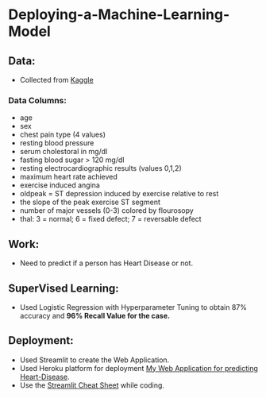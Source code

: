 # Deploying-a-Machine-Learning-Model

## Data:
- Collected from [Kaggle](https://www.kaggle.com/ronitf/heart-disease-uci)

### Data Columns:
- age
- sex
- chest pain type (4 values)
- resting blood pressure
- serum cholestoral in mg/dl
- fasting blood sugar > 120 mg/dl
- resting electrocardiographic results (values 0,1,2)
- maximum heart rate achieved
- exercise induced angina
- oldpeak = ST depression induced by exercise relative to rest
- the slope of the peak exercise ST segment
- number of major vessels (0-3) colored by flourosopy
- thal: 3 = normal; 6 = fixed defect; 7 = reversable defect

## Work:
- Need to predict if a person has Heart Disease or not.

## SuperVised Learning:
- Used Logistic Regression with Hyperparameter Tuning to obtain 87% accuracy and **96% Recall Value for the case.**

## Deployment:
- Used Streamlit to create the Web Application.
- Used Heroku platform for deployment [My Web Application for predicting Heart-Disease](https://deploy-heart-diseaseprediction.herokuapp.com/).
- Use the [Streamlit Cheat Sheet](https://discuss.streamlit.io/t/streamlit-cheat-sheet/4912) while coding.


